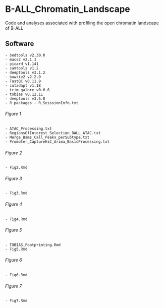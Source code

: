 # B-ALL_Chromatin_Landscape
Code and analyses associated with profiling the open chromatin landscape of B-ALL

## Software 

    - bedtools v2.30.0
    - macs2 v2.1.1
    - picard v1.141
    - samtools v1.2
    - deeptools v3.1.2
    - bowtie2 v2.2.9
    - FastQC v0.11.9
    - cutadapt v1.18
    - trim_galore v0.6.6
    - tobias v0.12.11
    - deeptools v3.5.0
    - R packages - R_SesssionInfo.txt

###### Figure 1
    - ATAC_Processing.txt
    - RegionsOfInterest_Selection_BALL_ATAC.txt
    - Merge_Bams_Call_Peaks_perSubtype.txt
    - Promoter_CaptureHiC_Arima_BasicProcessing.txt
###### Figure 2
    - Fig2.Rmd
###### Figure 3
    - Fig3.Rmd
###### Figure 4
    - Fig4.Rmd
###### Figure 5
    - TOBIAS_Footprinting.Rmd
    - Fig5.Rmd
###### Figure 6
    - Fig6.Rmd
###### Figure 7
    - Fig7.Rmd


